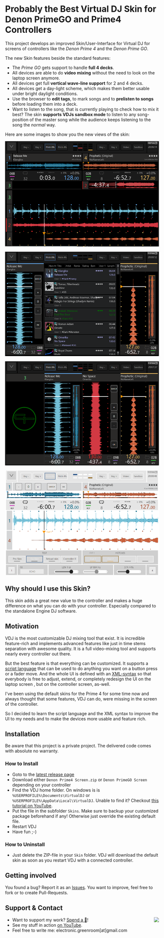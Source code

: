 # Probably the Best Virtual DJ Skin for Denon PrimeGO and Prime4 Controllers

This project develops an improved Skin/User-Interface for Virtual DJ for screens of controllers like the *Denon Prime 4* and the *Denon Prime GO*.

The new Skin features beside the standard features:
* The  *Prime GO* gets support to handle **full 4 decks**.
* All devices are able to do **video mixing** without the need to look on the laptop screen anymore.
* All devices get full **vertical wave-line support** for 2 and 4 decks.
* All devices get a day-light scheme, which makes them better usable under bright daylight conditions.
* Use the browser to **edit tags**, to mark songs and to **prelisten to songs** before loading them into a deck.
* Want to listen to the song, that is currently playing to check how to mix it best? The skin **supports VDJs sandbox mode** to listen to any song-position of the master song while the audience keeps listening to the song the *normal* way.

Here are some images to show you the new views of the skin:

![4 Decks Horizontal View](docs%2Fimages%2F4deckhor.png)

![2 Decks Vertical View](docs%2Fimages%2F2deckvert.png)

![4 Decks Vertical View](docs%2Fimages%2F4deckvert.png)

![Daylight Mode](docs%2Fimages%2Fdaylight1.png)

## Why should I use this Skin?
This skin adds a great new value to the controller and makes a huge difference on what you can do with your controller. Especially compared to the standalone Engine DJ software.

## Motivation
VDJ is the most customizable DJ mixing tool that exist. It is incredible feature-rich and implements advanced features like just in time stems separation with awesome quality. It is a full video-mixing tool and supports nearly every controller out there.

But the best feature is that everything can be customized. It supports a [script language](https://www.virtualdj.com/wiki/VDJscript.html) that can be used to do anything you want on a button press or a fader move. And the whole UI is defined with an [XML-syntax](https://www.virtualdj.com/wiki/Skin%20SDK) so that everybody is free to adjust, extend, or completely redesign the UI on the laptop screen , but on the controller screen, as-well.

I've been using the default skins for the Prime 4 for some time now and always thought that some features, VDJ can do, were missing in the screen of the controller.

So I decided to learn the script language and the XML syntax to improve the UI to my needs and to make the devices more usable and feature rich.

## Installation
Be aware that this project is a private project. The delivered code comes with absolute no warranty.

### How to Install
* Goto to the  [latest release page](https://github.com/jochenunger/vdj-denon-prime-skin/releases)
* Download either `Denon Prime4 Screen.zip` or `Denon PrimeGO Screen` depending on your controller
* Find the VDJ home folder. On windows is is `%USERPROFILE%\Documents\VirtualDJ` or `%USERPROFILE%\AppData\Local\VirtualDJ`. Unable to find it? Checkout [this tutorial on YouTube](https://youtu.be/JmMLfJLpFHY).
* Put the file in the subfolder `Skins`. Make sure to backup your customized package beforehand if any! Otherwise just override the existing default file.
* Restart VDJ
* Have fun ;-)

### How to Uninstall
* Just delete the ZIP-file in your `Skin` folder. VDJ will download the default skin as soon as you restart VDJ with a connected controller.

## Getting involved
You found a bug? Report it as an [Issues](https://github.com/jochenunger/vdj-denon-prime-skin/issues).
You want to improve, feel free to fork or to create Pull-Requests.

## Support & Contact
<a href="https://www.paypal.com/donate/?hosted_button_id=V3QQXGB5NE8W6"><img align="right" src="https://www.paypalobjects.com/webstatic/mktg/logo-center/PP_Acceptance_Marks_for_LogoCenter_76x48.png"></a>

- Want to support my work? [Spend a 🍺](https://www.paypal.com/donate/?hosted_button_id=V3QQXGB5NE8W6)!
- See my stuff in action [on YouTube](https://www.youtube.com/channel/UCI85y8RLyZenoc3k8AA5jyQ).
- Feel free to write me: electronic.greenroom[at]gmail.com
